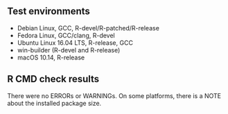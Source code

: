 ## Test environments
* Debian Linux, GCC, R-devel/R-patched/R-release
* Fedora Linux, GCC/clang, R-devel
* Ubuntu Linux 16.04 LTS, R-release, GCC
* win-builder (R-devel and R-release)
* macOS 10.14, R-release

## R CMD check results

There were no ERRORs or WARNINGs. On some platforms, there is a NOTE about the installed package size.
